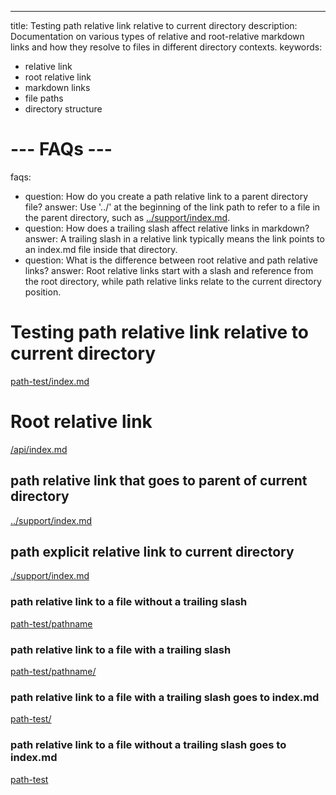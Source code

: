 ---
title: Testing path relative link relative to current directory
description: Documentation on various types of relative and root-relative markdown links and how they resolve to files in different directory contexts.
keywords:
- relative link
- root relative link
- markdown links
- file paths
- directory structure
# --- FAQs ---
faqs:
- question: How do you create a path relative link to a parent directory file?
  answer: Use '../' at the beginning of the link path to refer to a file in the parent directory, such as [../support/index.md](../support/index.md).
- question: How does a trailing slash affect relative links in markdown?
  answer: A trailing slash in a relative link typically means the link points to an index.md file inside that directory.
- question: What is the difference between root relative and path relative links?
  answer: Root relative links start with a slash and reference from the root directory, while path relative links relate to the current directory position.
# Testing path relative link relative to current directory

[path-test/index.md](path-test/index.md)

# Root relative link

[/api/index.md](/api/index.md)

## path relative link that goes to parent of current directory

[../support/index.md](../support/index.md)

## path explicit relative link to current directory

[./support/index.md](./support/index.md)

### path relative link to a file without a trailing slash

[path-test/pathname](path-test/pathname.md)

### path relative link to a file with a trailing slash

[path-test/pathname/](path-test/pathname/index.md)

### path relative link to a file with a trailing slash goes to index.md

[path-test/](path-test/index.md)

### path relative link to a file without a trailing slash goes to index.md

[path-test](path-test.md)
